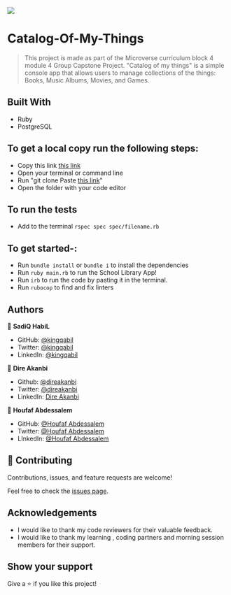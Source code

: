 ![](https://img.shields.io/badge/Microverse-blueviolet)

# Catalog-Of-My-Things

> This project is made as part of the Microverse curriculum block 4 module 4 Group Capstone Project. "Catalog of my things" is a simple console app that allows users to manage collections of the things: Books, Music Albums, Movies, and Games.

## Built With

- Ruby
- PostgreSQL

## To get a local copy run the following steps:

- Copy this link [this link](https://github.com/abdessalem1998/Ruby-group-capstone)
- Open your terminal or command line
- Run "git clone Paste [this link](https://github.com/abdessalem1998/Ruby-group-capstone)"
- Open the folder with your code editor

## To run the tests
- Add to the terminal `rspec spec spec/filename.rb`

## To get started-:

- Run `bundle install` or `bundle i` to install the dependencies
- Run `ruby main.rb` to run the School Library App!
- Run `irb` to run the code by pasting it in the terminal.
- Run `rubocop` to find and fix linters

## Authors

👤 **SadiQ HabiL**

- GitHub: [@kingqabil](https://github.com/kingqabil)
- Twitter: [@kingqabil](https://twitter.com/kingqabil)
- LinkedIn: [@kingqabil](https://linkedin.com/in/kingqabil)


👤 **Dire Akanbi**

- Github: [@direakanbi](https://github.com/direakanbi)
- Twitter: [@direakanbi](https://twitter.com/direakanbi)
- LinkedIn: [Dire Akanbi](https://linkedin.com/in/dire-akanbi)

👤 **Houfaf Abdessalem**

- GitHub: [@Houfaf Abdessalem](https://github.com/abdessalem1998)
- Twitter: [@Houfaf Abdessalem](https://twitter.com/HAbdssalem)
- LInkedIn: [@Houfaf Abdessalem](https://www.linkedin.com/in/houfafabdessalem/)

## 🤝 Contributing

Contributions, issues, and feature requests are welcome!

Feel free to check the [issues page](https://github.com/abdessalem1998/Ruby-group-capstone).

## Acknowledgements

- I would like to thank my code reviewers for their valuable feedback.
- I would like to thank my learning , coding partners and morning session members for their support.

## Show your support

Give a ⭐️ if you like this project!

